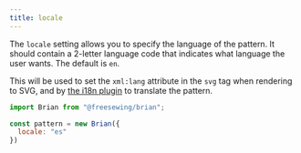 ```yaml
---
title: locale
---
```


The `locale` setting allows you to specify the language of the pattern.
It should contain a 2-letter language code that indicates what language the user wants.
The default is `en`.

This will be used to set the `xml:lang` attribute in the `svg` tag when rendering to SVG,
and by [the i18n plugin](/reference/plugins/i18n/) to translate the pattern.

```js
import Brian from "@freesewing/brian";

const pattern = new Brian({
  locale: "es"
})
```
